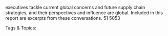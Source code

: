 executives tackle current global concerns and future supply chain strategies, and 
their perspectives and influence are global. Included in this report are excerpts 
from these conversations.
51
5053

   Tags & Topics:
   